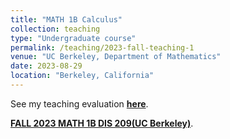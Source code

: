 ```yaml
---
title: "MATH 1B Calculus"
collection: teaching
type: "Undergraduate course"
permalink: /teaching/2023-fall-teaching-1
venue: "UC Berkeley, Department of Mathematics"
date: 2023-08-29
location: "Berkeley, California"
---
```


See my teaching evaluation [**here**](https://fangyuanlin2002.github.io/files/1B-eval.pdf). 

[**FALL 2023 MATH 1B DIS 209(UC Berkeley)**](https://classes.berkeley.edu/content/2023-fall-math-1b-219-dis-219).
